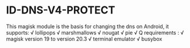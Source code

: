 # ID-DNS-V4-PROTECT
This magisk module is the basis for changing the dns on Android, it supports: √ lollipops √ marshmallows √ nougat √ pie √ Q requirements : √ magisk version 19 to version 20.3 √ terminal emulator √ busybox
